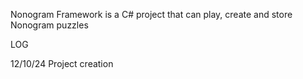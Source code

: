Nonogram Framework is a C# project that can play, create and store Nonogram puzzles

LOG

12/10/24
Project creation
